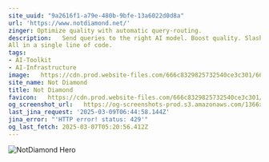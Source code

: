 ```yaml
---
site_uuid: "9a2616f1-a79e-480b-9bfe-13a6022d0d8a"
url: 'https://www.notdiamond.net/'
zinger: Optimize quality with automatic query-routing.
description:   Send queries to the right AI model. Boost quality. Slash latency and costs.
All in a single line of code.
tags:
- AI-Toolkit
- AI-Infrastructure
image:   https://cdn.prod.website-files.com/666c8329825732540ce3c301/666c8329825732540ce3c365_webclip.png
site_name: Not Diamond
title: Not Diamond
favicon:   https://cdn.prod.website-files.com/666c8329825732540ce3c301/666c8329825732540ce3c368_favicon-round.png
og_screenshot_url:   https://og-screenshots-prod.s3.amazonaws.com/1366x768/80/false/5cebfb5962687c9da9e393580f9d4cad96647fa1ba2038f837ad51a64f78ed35.jpeg
last_jina_request: '2025-03-09T06:44:58.144Z'
jina_error: "'HTTP error! status: 429'"
og_last_fetch: 2025-03-07T05:20:56.412Z
---
```


![NotDiamond Hero](https://i.imgur.com/8WPnmmG.png)
